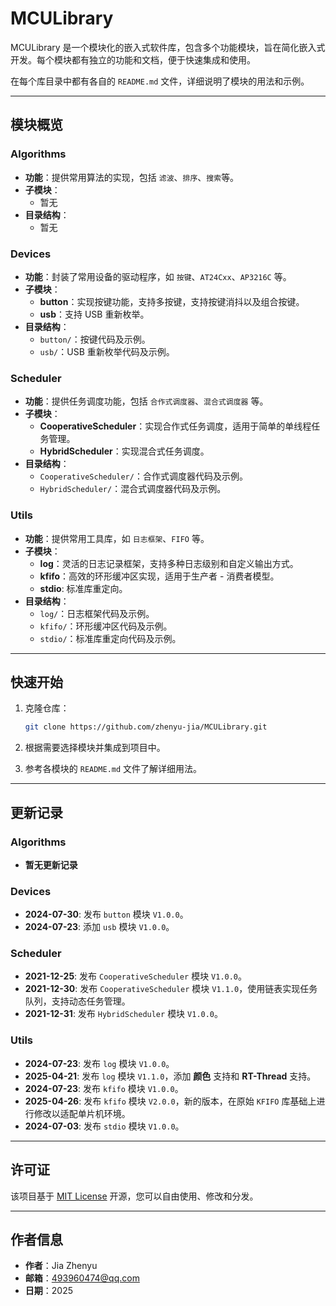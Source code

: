 # MCULibrary

MCULibrary 是一个模块化的嵌入式软件库，包含多个功能模块，旨在简化嵌入式开发。每个模块都有独立的功能和文档，便于快速集成和使用。

在每个库目录中都有各自的 `README.md` 文件，详细说明了模块的用法和示例。

---

## 模块概览

### Algorithms

- **功能**：提供常用算法的实现，包括 `滤波`、`排序`、`搜索`等。
- **子模块**：
  - 暂无
- **目录结构**：
  - 暂无

### Devices

- **功能**：封装了常用设备的驱动程序，如 `按键`、`AT24Cxx`、`AP3216C` 等。
- **子模块**：
  - **button**：实现按键功能，支持多按键，支持按键消抖以及组合按键。
  - **usb**：支持 USB 重新枚举。
- **目录结构**：
  - `button/`：按键代码及示例。
  - `usb/`：USB 重新枚举代码及示例。

### Scheduler

- **功能**：提供任务调度功能，包括 `合作式调度器`、`混合式调度器` 等。
- **子模块**：
  - **CooperativeScheduler**：实现合作式任务调度，适用于简单的单线程任务管理。
  - **HybridScheduler**：实现混合式任务调度。
- **目录结构**：
  - `CooperativeScheduler/`：合作式调度器代码及示例。
  - `HybridScheduler/`：混合式调度器代码及示例。

### Utils

- **功能**：提供常用工具库，如 `日志框架`、`FIFO` 等。
- **子模块**：
  - **log**：灵活的日志记录框架，支持多种日志级别和自定义输出方式。
  - **kfifo**：高效的环形缓冲区实现，适用于生产者 - 消费者模型。
  - **stdio**: 标准库重定向。
- **目录结构**：
  - `log/`：日志框架代码及示例。
  - `kfifo/`：环形缓冲区代码及示例。
  - `stdio/`：标准库重定向代码及示例。

---

## 快速开始

1. 克隆仓库：

   ```bash
   git clone https://github.com/zhenyu-jia/MCULibrary.git
   ```

2. 根据需要选择模块并集成到项目中。

3. 参考各模块的 `README.md` 文件了解详细用法。

---

## 更新记录

### Algorithms

- **暂无更新记录**

### Devices

- **2024-07-30**: 发布 `button` 模块 `V1.0.0`。
- **2024-07-23**: 添加 `usb` 模块 `V1.0.0`。

### Scheduler

- **2021-12-25**: 发布 `CooperativeScheduler` 模块 `V1.0.0`。
- **2021-12-30**: 发布 `CooperativeScheduler` 模块 `V1.1.0`，使用链表实现任务队列，支持动态任务管理。
- **2021-12-31**: 发布 `HybridScheduler` 模块 `V1.0.0`。

### Utils

- **2024-07-23**: 发布 `log` 模块 `V1.0.0`。
- **2025-04-21**: 发布 `log` 模块 `V1.1.0`，添加 **颜色** 支持和 **RT-Thread** 支持。
- **2024-07-23**: 发布 `kfifo` 模块 `V1.0.0`。
- **2025-04-26**: 发布 `kfifo` 模块 `V2.0.0`，新的版本，在原始 `KFIFO` 库基础上进行修改以适配单片机环境。
- **2024-07-03**: 发布 `stdio` 模块 `V1.0.0`。

---

## 许可证

该项目基于 [MIT License](LICENSE) 开源，您可以自由使用、修改和分发。

---

## 作者信息

- **作者**：Jia Zhenyu
- **邮箱**：<493960474@qq.com>
- **日期**：2025
